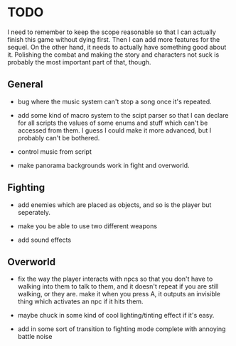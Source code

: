 TODO
====
I need to remember to keep the scope reasonable so that I can actually finish
this game without dying first. Then I can add more features for the sequel.
On the other hand, it needs to actually have something good about it.
Polishing the combat and making the story and characters not suck is probably
the most important part of that, though.

General
-------
- bug where the music system can't stop a song once it's repeated.

- add some kind of macro system to the scipt parser so that I can declare for
  all scripts the values of some enums and stuff which can't be accessed from
  them. I guess I could make it more advanced, but I probably can't be bothered.

 - control music from script

 - make panorama backgrounds work in fight and overworld.


Fighting
--------
- add enemies which are placed as objects, and so is the player but seperately.

- make you be able to use two different weapons

- add sound effects


Overworld
---------
 - fix the way the player interacts with npcs so that you don't have to walking
   into them to talk to them, and it doesn't repeat if you are still walking, or
   they are. make it when you press A, it outputs an invisible thing which
   activates an npc if it hits them.

 - maybe chuck in some kind of cool lighting/tinting effect if it's easy.

 - add in some sort of transition to fighting mode complete with annoying battle
   noise
